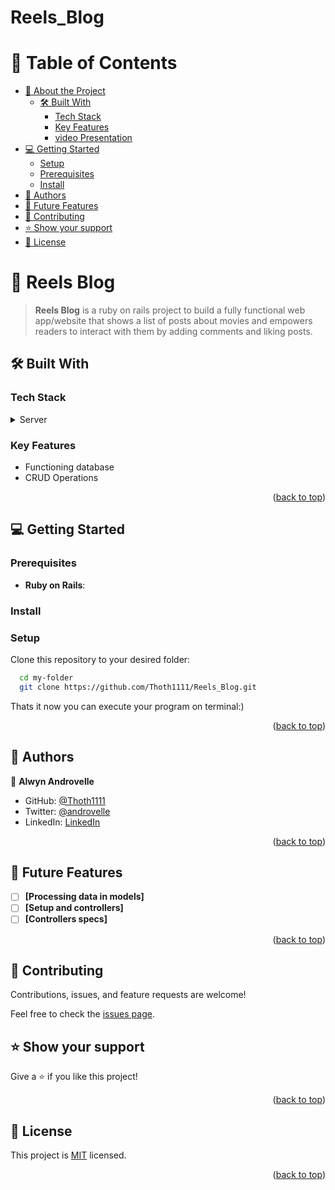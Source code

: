 # Reels_Blog
<!-- TABLE OF CONTENTS -->

# 📗 Table of Contents

- [📖 About the Project](#about-project)
  - [🛠 Built With](#built-with)
    - [Tech Stack](#tech-stack)
    - [Key Features](#key-features)
    - [video Presentation](#video-presentation)
- [💻 Getting Started](#getting-started)
  - [Setup](#setup)
  - [Prerequisites](#prerequisites)
  - [Install](#install)
- [👥 Authors](#authors)
- [🔭 Future Features](#future-features)
- [🤝 Contributing](#contributing)
- [⭐️ Show your support](#support)
- [📝 License](#license)
<!-- PROJECT DESCRIPTION -->

# 📖 Reels Blog <a name="about-project"></a>

> **Reels Blog** is a ruby on rails project to build a fully functional web app/website that shows a list of posts about movies and empowers readers to interact with them by adding comments and liking posts.


## 🛠 Built With <a name="built-with"></a>

### Tech Stack <a name="tech-stack"></a>

<details>
  <summary>Server</summary>
  <ul>
    <li><a href="https://https://rubyonrails.org/">Ruby On Rails</a></li>
  </ul>
  
  <summary>Database</summary>
  <ul>
    <li><a href="https://www.ruby-lang.org/en/">Ruby</a></li>
  </ul>
</details>

<!-- Features -->

### Key Features <a name="key-features"></a>

- Functioning database
- CRUD Operations

<p align="right">(<a href="#readme-top">back to top</a>)</p>

## 💻 Getting Started <a name="getting-started"></a>

### Prerequisites

- **Ruby on Rails**:

### Install

### Setup

Clone this repository to your desired folder:

```sh
  cd my-folder
  git clone https://github.com/Thoth1111/Reels_Blog.git
```

Thats it now you can execute your program on terminal:)

<p align="right">(<a href="#readme-top">back to top</a>)</p>

<!-- AUTHORS -->

## 👥 Authors <a name="authors"></a>

👤 **Alwyn Androvelle**

- GitHub: [@Thoth1111](https://github.com/thoth1111)
- Twitter: [@androvelle](https://twitter.com/androvelle)
- LinkedIn: [LinkedIn](https://linkedin.com/in/alwyn-androvelle-simiyu/)

<p align="right">(<a href="#readme-top">back to top</a>)</p>

<!-- FUTURE FEATURES -->

## 🔭 Future Features <a name="future-features"></a>
- [ ] **[Processing data in models]**
- [ ] **[Setup and controllers]**
- [ ] **[Controllers specs]**

<p align="right">(<a href="#readme-top">back to top</a>)</p>

<!-- CONTRIBUTING -->

## 🤝 Contributing <a name="contributing"></a>

Contributions, issues, and feature requests are welcome!

Feel free to check the [issues page](https://github.com/Thoth1111/Reels_Blog/issues).

## ⭐️ Show your support <a name="support"></a>

Give a ⭐️ if you like this project!

<p align="right">(<a href="#readme-top">back to top</a>)</p>

<!-- LICENSE -->

## 📝 License <a name="license"></a>

This project is [MIT](https://github.com/Thoth1111/Reels_Blog/blob/main/License) licensed.

<p align="right">(<a href="#readme-top">back to top</a>)</p>
